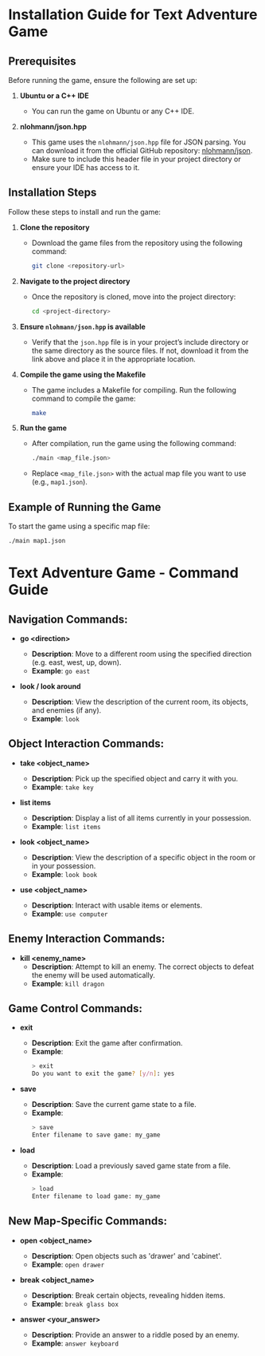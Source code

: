 # Installation Guide for Text Adventure Game

## Prerequisites

Before running the game, ensure the following are set up:

1. **Ubuntu or a C++ IDE**
   - You can run the game on Ubuntu or any C++ IDE.
   
2. **nlohmann/json.hpp**
   - This game uses the `nlohmann/json.hpp` file for JSON parsing. You can download it from the official GitHub repository: [nlohmann/json](https://github.com/nlohmann/json).
   - Make sure to include this header file in your project directory or ensure your IDE has access to it.

## Installation Steps

Follow these steps to install and run the game:

1. **Clone the repository**
   - Download the game files from the repository using the following command:
     ```bash
     git clone <repository-url>
     ```

2. **Navigate to the project directory**
   - Once the repository is cloned, move into the project directory:
     ```bash
     cd <project-directory>
     ```

3. **Ensure `nlohmann/json.hpp` is available**
   - Verify that the `json.hpp` file is in your project’s include directory or the same directory as the source files. If not, download it from the link above and place it in the appropriate location.

4. **Compile the game using the Makefile**
   - The game includes a Makefile for compiling. Run the following command to compile the game:
     ```bash
     make
     ```

5. **Run the game**
   - After compilation, run the game using the following command:
     ```bash
     ./main <map_file.json>
     ```
   - Replace `<map_file.json>` with the actual map file you want to use (e.g., `map1.json`).

## Example of Running the Game
To start the game using a specific map file:
```bash
./main map1.json
 ```

# Text Adventure Game - Command Guide

## Navigation Commands:
- **go \<direction\>**
  - **Description**: Move to a different room using the specified direction (e.g. east, west, up, down).
  - **Example**: `go east`

- **look / look around**
  - **Description**: View the description of the current room, its objects, and enemies (if any).
  - **Example**: `look`

## Object Interaction Commands:
- **take \<object_name\>**
  - **Description**: Pick up the specified object and carry it with you.
  - **Example**: `take key`

- **list items**
  - **Description**: Display a list of all items currently in your possession.
  - **Example**: `list items`

- **look \<object_name\>**
  - **Description**: View the description of a specific object in the room or in your possession.
  - **Example**: `look book`

- **use \<object_name\>**
  - **Description**: Interact with usable items or elements.
  - **Example**: `use computer`

## Enemy Interaction Commands:
- **kill \<enemy_name\>**
  - **Description**: Attempt to kill an enemy. The correct objects to defeat the enemy will be used automatically.
  - **Example**: `kill dragon`

## Game Control Commands:
- **exit**
  - **Description**: Exit the game after confirmation.
  - **Example**:
    ```bash
    > exit
    Do you want to exit the game? [y/n]: yes
    ```

- **save**
  - **Description**: Save the current game state to a file.
  - **Example**:
    ```bash
    > save
    Enter filename to save game: my_game
    ```

- **load**
  - **Description**: Load a previously saved game state from a file.
  - **Example**:
    ```bash
    > load
    Enter filename to load game: my_game
    ```

## New Map-Specific Commands:
- **open \<object_name\>**
  - **Description**: Open objects such as 'drawer' and 'cabinet'.
  - **Example**: `open drawer`

- **break \<object_name\>**
  - **Description**: Break certain objects, revealing hidden items.
  - **Example**: `break glass box`

- **answer \<your_answer\>**
  - **Description**: Provide an answer to a riddle posed by an enemy.
  - **Example**: `answer keyboard`
